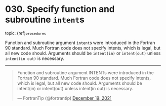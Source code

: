 # <span class='text-muted'>030.</span> Specify function and subroutine `intent`s

<span style='font-size: small;' class='text-muted'>topic: {ref}`procedures`</span>

Function and subroutine argument `intent`s were introduced in the Fortran 90 standard.
Much Fortran code does not specify intents, which is legal, but all new code should.
Arguments should be `intent(in)` or `intent(out)` unless `intent(in out)` is necessary.


---

<blockquote class="twitter-tweet"><p lang="en" dir="ltr">Function and subroutine argument INTENTs were introduced in the Fortran 90 standard. Much Fortran code does not specify intents, which is legal, but all new code should. Arguments should be intent(in) or intent(out) unless intent(in out) is necessary.</p>&mdash; FortranTip (@fortrantip) <a href="https://twitter.com/fortrantip/status/1472698233298333699?ref_src=twsrc%5Etfw">December 19, 2021</a></blockquote> <script async src="https://platform.twitter.com/widgets.js" charset="utf-8"></script>